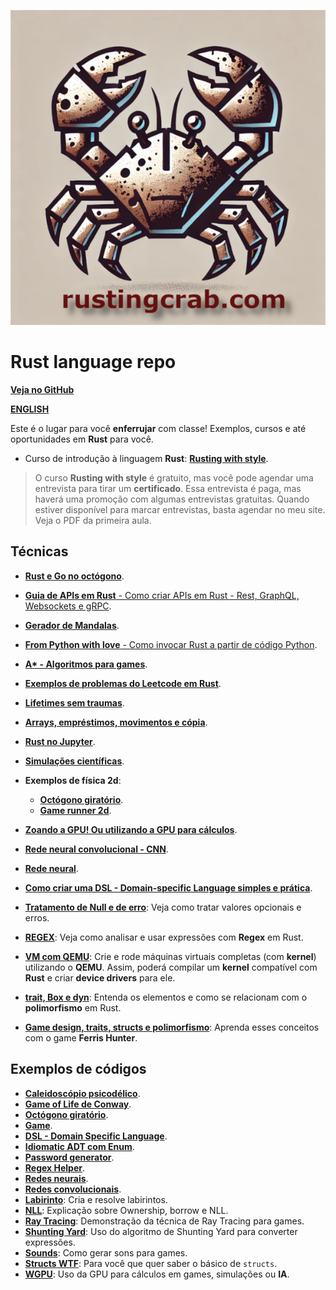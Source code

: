 ![](rusting-crab-logo.png)

# Rust language repo

[**Veja no GitHub**](https://github.com/cleuton/rustingcrab)

[**ENGLISH**](./english)

Este é o lugar para você **enferrujar** com classe! Exemplos, cursos e até oportunidades em **Rust** para você. 

- Curso de introdução à linguagem **Rust**: [**Rusting with style**](./rusting_with_style_PTBR/).

> O curso **Rusting with style** é gratuito, mas você pode agendar uma entrevista para tirar um **certificado**. Essa entrevista é paga, mas haverá uma promoção com algumas entrevistas gratuitas. Quando estiver disponível para marcar entrevistas, basta agendar no meu site. Veja o PDF da primeira aula. 

## Técnicas

- [**Rust e Go no octógono**](./code_samples/rust_vs_go/).

- [**Guia de APIs em Rust** - Como criar APIs em Rust - Rest, GraphQL, Websockets e gRPC](./code_samples/guia_apis_rust/).

- [**Gerador de Mandalas**](./code_samples/mandala/).

- [**From Python with love** - Como invocar Rust a partir de código Python](./code_samples/from_python/).

- [**A\* - Algoritmos para games**](./code_samples/a_star).

- [**Exemplos de problemas do Leetcode em Rust**](./code_samples/leetcode/).

- [**Lifetimes sem traumas**](./code_samples/lifetime/).

- [**Arrays, empréstimos, movimentos e cópia**](./code_samples/emprestimos_arrays/).

- [**Rust no Jupyter**](./code_samples/jupyter/).

- [**Simulações científicas**](./code_samples/life/).

- **Exemplos de física 2d**: 
    - [**Octógono giratório**](./code_samples/gravity/).
    - [**Game runner 2d**](./code_samples/game/).

- [**Zoando a GPU! Ou utilizando a GPU para cálculos**](./code_samples/wgpu/).

- [**Rede neural convolucional - CNN**](./code_samples/rust_cnn/).

- [**Rede neural**](./code_samples/rust_learning/).

- [**Como criar uma DSL - Domain-specific Language simples e prática**](./code_samples/dsl/).

- [**Tratamento de Null e de erro**](./code_samples/tratamento_null_erro/): Veja como tratar valores opcionais e erros.

- [**REGEX**](./code_samples/regex_helper/): Veja como analisar e usar expressões com **Regex** em Rust.

- [**VM com QEMU**](./Criar%20e%20rodar%20VM%20com%20QEMU/): Crie e rode máquinas virtuais completas (com **kernel**) utilizando o **QEMU**. Assim, poderá compilar um **kernel** compatível com **Rust** e criar **device drivers** para ele. 

- [**trait, Box e dyn**](./trait-box-polimorfismo/): Entenda os elementos e como se relacionam com o **polimorfismo** em Rust.

- [**Game design, traits, structs e polimorfismo**](https://github.com/cleuton/rustingcrab/tree/main/code_samples/game): Aprenda esses conceitos com o game **Ferris Hunter**.

## Exemplos de códigos

- [**Caleidoscópio psicodélico**](./code_samples/psycho/).
- [**Game of Life de Conway**](./code_samples/life/).
- [**Octógono giratório**](./code_samples/gravity/).
- [**Game**](./code_samples/game/).
- [**DSL - Domain Specific Language**](./code_samples/dsl/).
- [**Idiomatic ADT com Enum**](./code_samples/idiomatic_adt/).
- [**Password generator**](./code_samples/passgen/).
- [**Regex Helper**](./code_samples/regex_helper/).
- [**Redes neurais**](./code_samples/rust_learning/).
- [**Redes convolucionais**](./code_samples/rust_cnn/).
- [**Labirinto**](./code_samples/labirinto/): Cria e resolve labirintos.
- [**NLL**](./code_samples/nll/): Explicação sobre Ownership, borrow e NLL.
- [**Ray Tracing**](./code_samples/raytracing/): Demonstração da técnica de Ray Tracing para games.
- [**Shunting Yard**](./code_samples/shunting_yard/): Uso do algoritmo de Shunting Yard para converter expressões.
- [**Sounds**](./code_samples/sounds/): Como gerar sons para games.
- [**Structs WTF**](./code_samples/estrutura/): Para você que quer saber o básico de `structs`. 
- [**WGPU**](./code_samples/wgpu/): Uso da GPU para cálculos em games, simulações ou **IA**.



